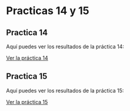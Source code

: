 # Practicas 14 y 15

## Practica 14

Aquí puedes ver los resultados de la práctica 14:

[Ver la práctica 14](https://s1ipm.github.io/practica-14/)

## Practica 15

Aquí puedes ver los resultados de la práctica 15:

[Ver la práctica 15](https://s1ipm.github.io/practica-15/práctica-15.html)